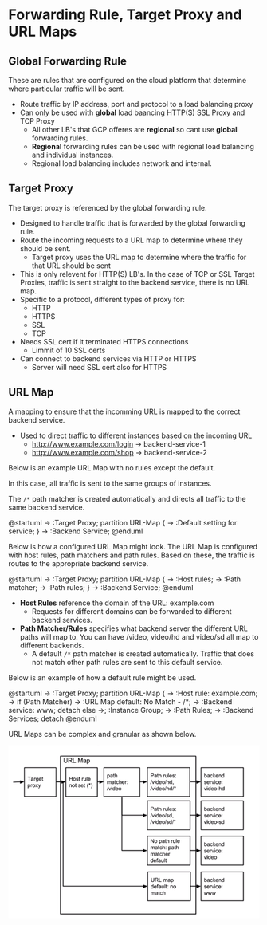 # Forwarding Rule, Target Proxy and URL Maps

## Global Forwarding Rule

These are rules that are configured on the cloud platform that  determine where particular traffic will be sent.

 - Route traffic by IP address, port and protocol to a load balancing proxy
 - Can only be used with **global** load baancing HTTP(S) SSL Proxy and TCP Proxy
   - All other LB's that GCP offeres are **regional** so cant use **global** forwarding rules.
   - **Regional** forwarding rules can be used with regional load balancing and individual instances.
   - Regional load balancing includes network and internal.


## Target Proxy

The target proxy is referenced by the global forwarding rule.

 - Designed to handle traffic that is forwarded by the global forwarding rule.
 - Route the incoming requests to a URL map to determine where they should be sent.
   - Target proxy uses the URL map to determine where the traffic for that URL should be sent
- This is only relevent for HTTP(S) LB's. In the case of TCP or SSL Target Proxies, traffic is sent straight to the backend service, there is no URL map.
- Specific to a protocol, different types of proxy for:
  - HTTP
  - HTTPS
  - SSL
  - TCP
- Needs SSL cert if it terminated HTTPS connections
  - Limmit of 10 SSL certs
- Can connect to backend services via HTTP or HTTPS
  - Server will need SSL cert also for HTTPS


## URL Map

A mapping to ensure that the incomming URL is mapped to the correct backend service.

- Used to direct traffic to different instances based on the incoming URL
  - http://www.example.com/login -> backend-service-1
  - http://www.example.com/shop -> backend-service-2


Below is an example URL Map with no rules except the default.

In this case, all traffic is sent to the same groups of instances.

The `/*` path matcher is created automatically and directs all traffic to the same backend service.

@startuml
->
:Target Proxy;
partition URL-Map {
->
:Default setting for service;
}
->
:Backend Service;
@enduml

Below is how a configured URL Map might look.
The URL Map is configured with host rules, path matchers and path rules. Based on these, the traffic is routes to the appropriate backend service.

@startuml
->
:Target Proxy;
partition URL-Map {
->
:Host rules;
->
:Path matcher;
->
:Path rules;
}
->
:Backend Service;
@enduml

 - **Host Rules** reference the domain of the URL: example.com
   - Requests for different domains can be forwarded to different backend services.
- **Path Matcher/Rules** specifies what backend server the different URL paths will map to. You can have /video, video/hd and video/sd all map to different backends.
  - A default `/*` path matcher is created automatically. Traffic that does not match other path rules are sent to this default service.

Below is an example of how a default rule might be used.

@startuml
->
:Target Proxy;
partition URL-Map {
->
:Host rule: 
example.com;
->
if (Path Matcher)
  ->
  :URL Map default:
  No Match - /*;
  ->
  :Backend service:
  www;
  detach
else
  ->;
  :Instance Group;
->
:Path Rules;
->
:Backend Services;
detach
@enduml

URL Maps can be complex and granular as shown below.

![complex_url_map.png](attachments/b43b4796.png)